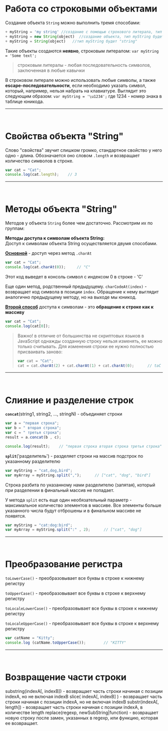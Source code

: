 # Работа со строковыми объектами

Создание объекта `String` можно выполнить тремя способами:

```JavaScript
+ myString = 'my string' //создание с помощью строкового литерала, тип myString будет "string"
+ myString = new String(object)  //создание объекта, тип myString будет "object"
+ myString = String(object)   //тип myString будет "string"
```

Такие объекты создаются **неявно**, строковым литералом: `var myString = 'Some text';`
> строковым литералы - любая последовательность символов, заключенная в любые кавычки

В строковом литерале можно использовать любые символы, а также **escape-последовательности**, если необходимо указать символ, который, например, нельзя набрать на клавиатуре. Выглядит это следующим образом:  `var myString = '\u1234';` где 1234 - номер знака в таблице юникода.
___

<br>

# Свойства объекта "String"

Слово "свойства" звучит слишком громко, стандартное свойство у него одно - длина. Обозначается оно словом `.length` и возвращает количество символов в строке.

```JavaScript
var cat = "Cat";
console.log(cat.length);    // 3 
```
___

<br>

# Методы объекта "String"

Методов у объекта `String` более чем достаточно. Рассмотрим их по группам:

**Методы доступа к символам объекта String:**  
Доступ к символам объекта String осуществляется двумя способами.

<u>**Основной**</u> - доступ через метод  `.charAt`

```JavaScript
var cat = "Cat";
console.log(cat.charAt(0));     // "C"
```

Этот код выведет в консоль символ с индексом 0 в строке - 'C'

Еще один метод, родственный предыдущему.
`charCodeAt(index)` - возвращает код символа в позиции `index`. Обращение к нему выглядит аналогично предыдущему методу, но на выходе мы юникод.

<u>**Второй способ**</u> доступа к символам - это **обращение к строке как к массиву**

```JavaScript
var cat = "Cat";
console.log(cat[0]);
```

> Важно! в отличие от большинства не скриптовых языков в JavaScript однажды созданную строку нельзя изменять, ее можно только считывать. Для изменения строки ее нужно полностью присваивать заново:
> ```JavaScript
> var cat = "Cat"; 
> cat = cat.charAt(2) + cat.charAt(1) + cat.charAt(0);      // taC
> ```
___

<br>

# Слияние и разделение строк

**`concat`**(string1, string2, ..., stringN) - объединяет строки

```JavaScript
var a = "первая строка";
var b = " вторая строка";
var c = " третья строка"; 
result = a.concat(b , c);

console.log(result);    // "первая строка вторая строка третья строка"
```

**`split`**('разделитель') - разделяет строки на массив подстрок по указанному разделителю

```JavaScript
var myString = "cat,dog,bird";
var myArray = myString.split(",");      // ["cat", "dog", "bird"]
```

Строка разбита по указанному нами разделителю (запятая), который при разделении в финальный массив не попадает.

У метода `split` есть еще один необязательный параметр - максимальное количество элементов в массиве. Все элементы больше указанного числа будут отброшены и в финальном массиве не появятся.

```JavaScript
var myString = "cat:dog:bird";
var myArray = myString.split(":" , 2);      // ["cat", "dog"]
```
___

<br>

# Преобразование регистра

`toLowerCase()` - преобразовывает все буквы в строке к нижнему регистру

`toUpperCase()` -  преобразовывает все буквы в строке к верхнему регистру

`toLocaleLowerCase()` -  преобразовывает все буквы в строке к нижнему регистру

`toLocaleUpperCase()` -  преобразовывает все буквы в строке к верхнему регистру

```JavaScript
var catName = "Kitty";
console.log (catName.toUpperCase());        // "KITTY"
```
___

<br>

# Возвращение части строки

substring(indexA[, indexB]) - возвращает часть строки начиная с позиции indexA, но не включая indexB
slice( indexA[, indexB] ) - возвращает часть строки начиная с позиции indexA, но не включая indexB
substr(indexA[, length]) - возвращает часть строки начиная с позиции indexA, в количестве length
replace(regexp, newSubString|function)  - возвращает новую строку после замен, указанных в regexp, или функцию, которая ее возвращает.

